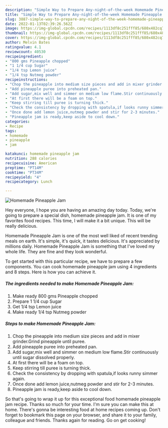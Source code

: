 ```yaml
---
description: "Simple Way to Prepare Any-night-of-the-week Homemade Pineapple Jam"
title: "Simple Way to Prepare Any-night-of-the-week Homemade Pineapple Jam"
slug: 3887-simple-way-to-prepare-any-night-of-the-week-homemade-pineapple-jam
date: 2022-01-13T02:39:26.562Z
image: https://img-global.cpcdn.com/recipes/1113df8c251fff85/680x482cq70/homemade-pineapple-jam-recipe-main-photo.jpg
thumbnail: https://img-global.cpcdn.com/recipes/1113df8c251fff85/680x482cq70/homemade-pineapple-jam-recipe-main-photo.jpg
cover: https://img-global.cpcdn.com/recipes/1113df8c251fff85/680x482cq70/homemade-pineapple-jam-recipe-main-photo.jpg
author: Melvin Bates
ratingvalue: 4.1
reviewcount: 40530
recipeingredient:
- "800 gms Pineapple chopped"
- "1 1/4 cup Sugar"
- "1/4 tsp Lemon juice"
- "1/4 tsp Nutmeg powder"
recipeinstructions:
- "Chop the pineapple into medium size pieces and add in mixer grinder.Grind pineapple until puree."
- "Add pineapple puree into preheated pan."
- "Add sugar,mix well and simmer on medium low flame.Stir continuously until sugar dissolved properly."
- "At first there will be a foam on top."
- "Keep stirring till puree is turning thick."
- "Check the consistency by dropping with spatula,if looks runny simmer again."
- "Once done add lemon juice,nutmeg powder and stir for 2-3 minutes."
- "Pineapple jam is ready,keep aside to cool down."
categories:
- Recipe
tags:
- homemade
- pineapple
- jam

katakunci: homemade pineapple jam 
nutrition: 288 calories
recipecuisine: American
preptime: "PT14M"
cooktime: "PT34M"
recipeyield: "4"
recipecategory: Lunch

---
```



![Homemade Pineapple Jam](https://img-global.cpcdn.com/recipes/1113df8c251fff85/680x482cq70/homemade-pineapple-jam-recipe-main-photo.jpg)

Hey everyone, I hope you are having an amazing day today. Today, we're going to prepare a special dish, homemade pineapple jam. It is one of my favorites food recipes. This time, I will make it a bit unique. This will be really delicious.

Homemade Pineapple Jam is one of the most well liked of recent trending meals on earth. It's simple, it's quick, it tastes delicious. It's appreciated by millions daily. Homemade Pineapple Jam is something that I've loved my whole life. They are fine and they look wonderful.




To get started with this particular recipe, we have to prepare a few components. You can cook homemade pineapple jam using 4 ingredients and 8 steps. Here is how you can achieve it.

<!--inarticleads1-->

##### The ingredients needed to make Homemade Pineapple Jam:

1. Make ready 800 gms Pineapple chopped
1. Prepare 1 1/4 cup Sugar
1. Get 1/4 tsp Lemon juice
1. Make ready 1/4 tsp Nutmeg powder




<!--inarticleads2-->

##### Steps to make Homemade Pineapple Jam:

1. Chop the pineapple into medium size pieces and add in mixer grinder.Grind pineapple until puree.
1. Add pineapple puree into preheated pan.
1. Add sugar,mix well and simmer on medium low flame.Stir continuously until sugar dissolved properly.
1. At first there will be a foam on top.
1. Keep stirring till puree is turning thick.
1. Check the consistency by dropping with spatula,if looks runny simmer again.
1. Once done add lemon juice,nutmeg powder and stir for 2-3 minutes.
1. Pineapple jam is ready,keep aside to cool down.




So that's going to wrap it up for this exceptional food homemade pineapple jam recipe. Thanks so much for your time. I'm sure you can make this at home. There's gonna be interesting food at home recipes coming up. Don't forget to bookmark this page on your browser, and share it to your family, colleague and friends. Thanks again for reading. Go on get cooking!
